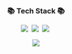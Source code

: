 <h3 align="center">📚 Tech Stack 📚</h3>
<p align="center">
<img src="https://img.shields.io/badge/Java-007396.svg?&style=for-the-badge&logo=coffeescript&logoColor=white"/></a>&nbsp
<img src="https://img.shields.io/badge/spring-6DB33F.svg?&style=for-the-badge&logo=spring&logoColor=white"/></a>&nbsp
<img src="https://img.shields.io/badge/mysql-4479A1.svg?&style=for-the-badge&logo=mysql&logoColor=white"/></a>&nbsp
</p>


<p align="center">
  <img src="http://mazassumnida.wtf/api/v2/generate_badge?boj=eureka"/>
 </p>
 <!--
 <p align="center">
  <img src="https://github-readme-stats.vercel.app/api?username=unk0vvvn&count_private=true">
 </p>
 -->
 
